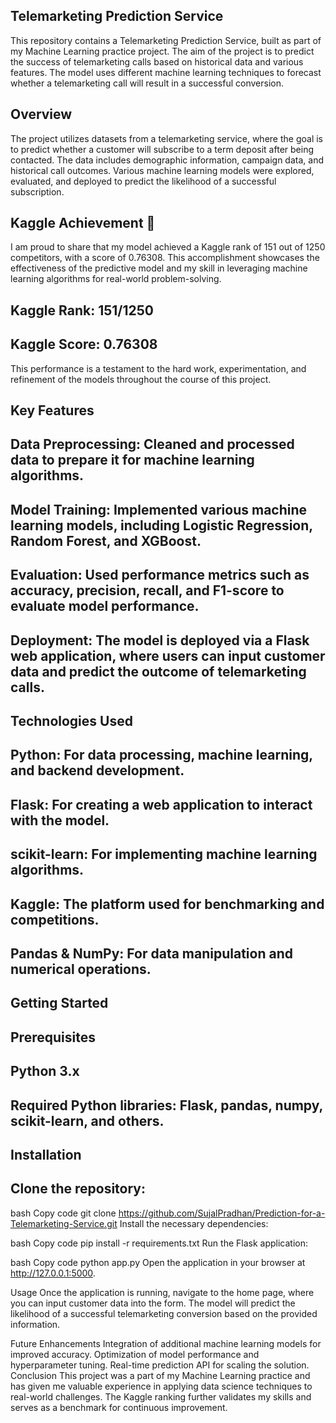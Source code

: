## Telemarketing Prediction Service
This repository contains a Telemarketing Prediction Service, built as part of my Machine Learning practice project. The aim of the project is to predict the success of telemarketing calls based on historical data and various features. The model uses different machine learning techniques to forecast whether a telemarketing call will result in a successful conversion.

## Overview
The project utilizes datasets from a telemarketing service, where the goal is to predict whether a customer will subscribe to a term deposit after being contacted. The data includes demographic information, campaign data, and historical call outcomes. Various machine learning models were explored, evaluated, and deployed to predict the likelihood of a successful subscription.

## Kaggle Achievement 🏅
I am proud to share that my model achieved a Kaggle rank of 151 out of 1250 competitors, with a score of 0.76308. This accomplishment showcases the effectiveness of the predictive model and my skill in leveraging machine learning algorithms for real-world problem-solving.

## Kaggle Rank: 151/1250
## Kaggle Score: 0.76308
This performance is a testament to the hard work, experimentation, and refinement of the models throughout the course of this project.

## Key Features
## Data Preprocessing: Cleaned and processed data to prepare it for machine learning algorithms.
## Model Training: Implemented various machine learning models, including Logistic Regression, Random Forest, and XGBoost.
## Evaluation: Used performance metrics such as accuracy, precision, recall, and F1-score to evaluate model performance.
## Deployment: The model is deployed via a Flask web application, where users can input customer data and predict the outcome of telemarketing calls.
## Technologies Used
## Python: For data processing, machine learning, and backend development.
## Flask: For creating a web application to interact with the model.
## scikit-learn: For implementing machine learning algorithms.
## Kaggle: The platform used for benchmarking and competitions.
## Pandas & NumPy: For data manipulation and numerical operations.
## Getting Started
## Prerequisites
## Python 3.x
## Required Python libraries: Flask, pandas, numpy, scikit-learn, and others.
## Installation
## Clone the repository:

bash
Copy code
git clone https://github.com/SujalPradhan/Prediction-for-a-Telemarketing-Service.git
Install the necessary dependencies:

bash
Copy code
pip install -r requirements.txt
Run the Flask application:

bash
Copy code
python app.py
Open the application in your browser at http://127.0.0.1:5000.

Usage
Once the application is running, navigate to the home page, where you can input customer data into the form. The model will predict the likelihood of a successful telemarketing conversion based on the provided information.

Future Enhancements
Integration of additional machine learning models for improved accuracy.
Optimization of model performance and hyperparameter tuning.
Real-time prediction API for scaling the solution.
Conclusion
This project was a part of my Machine Learning practice and has given me valuable experience in applying data science techniques to real-world challenges. The Kaggle ranking further validates my skills and serves as a benchmark for continuous improvement.

